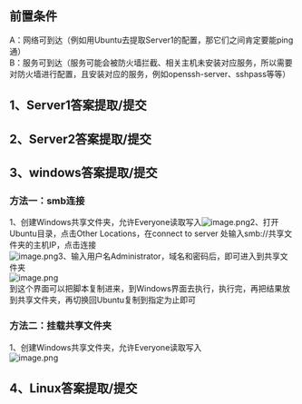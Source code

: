 ## 前置条件
A：网络可到达（例如用Ubuntu去提取Server1的配置，那它们之间肯定要能ping通）<br />B：服务可到达（服务可能会被防火墙拦截、相关主机未安装对应服务，所以需要对防火墙进行配置，且安装对应的服务，例如openssh-server、sshpass等等）
## 1、Server1答案提取/提交

## 2、Server2答案提取/提交

## 3、windows答案提取/提交
### 方法一：smb连接
1、创建Windows共享文件夹，允许Everyone读取写入![image.png](https://cdn.nlark.com/yuque/0/2024/png/33622884/1713271986340-1ca4ee37-bb59-47f6-ad0c-e18ec6ec97c4.png#averageHue=%23faf9f8&clientId=u3e5a2775-9d6f-4&from=paste&height=596&id=uabede74c&originHeight=670&originWidth=1256&originalType=binary&ratio=1.125&rotation=0&showTitle=false&size=140633&status=done&style=none&taskId=uaf11e67f-2a0c-49c5-9a96-ca8102392d1&title=&width=1116.4444444444443)2、打开Ubuntu目录，点击Other Locations，在connect to server 处输入smb://共享文件夹的主机IP，点击连接<br />![image.png](https://cdn.nlark.com/yuque/0/2024/png/33622884/1713272076116-b0dda785-9d45-463a-8390-55e03e8c04e3.png#averageHue=%23f5f5f5&clientId=u3e5a2775-9d6f-4&from=paste&height=516&id=u3df4ebec&originHeight=581&originWidth=958&originalType=binary&ratio=1.125&rotation=0&showTitle=false&size=61879&status=done&style=none&taskId=u086ae23b-8f72-4414-87fc-234d04292e8&title=&width=851.5555555555555)3、输入用户名Administrator，域名和密码后，即可进入到共享文件夹<br />![image.png](https://cdn.nlark.com/yuque/0/2024/png/33622884/1713272196679-6e2215cf-b5e8-406d-ba57-e77edccfe751.png#averageHue=%23f7f7f7&clientId=u3e5a2775-9d6f-4&from=paste&height=511&id=u2917981d&originHeight=575&originWidth=953&originalType=binary&ratio=1.125&rotation=0&showTitle=false&size=41728&status=done&style=none&taskId=ufd801a25-9ee7-4f7b-93da-8694575ebf0&title=&width=847.1111111111111)<br />到这个界面可以把脚本复制进来，到Windows界面去执行，执行完，再把结果放到共享文件夹，再切换回Ubuntu复制到指定为止即可
### 方法二：挂载共享文件夹
1、创建Windows共享文件夹，允许Everyone读取写入<br />![image.png](https://cdn.nlark.com/yuque/0/2024/png/33622884/1713271986340-1ca4ee37-bb59-47f6-ad0c-e18ec6ec97c4.png#averageHue=%23faf9f8&clientId=u3e5a2775-9d6f-4&from=paste&height=596&id=g84RL&originHeight=670&originWidth=1256&originalType=binary&ratio=1.125&rotation=0&showTitle=false&size=140633&status=done&style=none&taskId=uaf11e67f-2a0c-49c5-9a96-ca8102392d1&title=&width=1116.4444444444443)
## 4、Linux答案提取/提交
